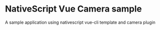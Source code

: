 # NativeScript Vue Camera sample
A sample application using nativescript vue-cli template and camera plugin